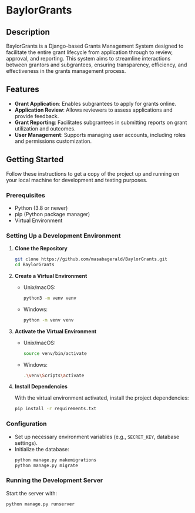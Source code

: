 # BaylorGrants

## Description

BaylorGrants is a Django-based Grants Management System designed to facilitate the entire grant lifecycle from application through to review, approval, and reporting. This system aims to streamline interactions between grantors and subgrantees, ensuring transparency, efficiency, and effectiveness in the grants management process.

## Features

- **Grant Application**: Enables subgrantees to apply for grants online.
- **Application Review**: Allows reviewers to assess applications and provide feedback.
- **Grant Reporting**: Facilitates subgrantees in submitting reports on grant utilization and outcomes.
- **User Management**: Supports managing user accounts, including roles and permissions customization.

## Getting Started

Follow these instructions to get a copy of the project up and running on your local machine for development and testing purposes.

### Prerequisites

- Python (3.8 or newer)
- pip (Python package manager)
- Virtual Environment

### Setting Up a Development Environment

1. **Clone the Repository**

    ```bash
    git clone https://github.com/masabagerald/BaylorGrants.git
    cd BaylorGrants
    ```

2. **Create a Virtual Environment**

    - Unix/macOS:
        ```bash
        python3 -m venv venv
        ```

    - Windows:
        ```bash
        python -m venv venv
        ```

3. **Activate the Virtual Environment**

    - Unix/macOS:
        ```bash
        source venv/bin/activate
        ```

    - Windows:
        ```bash
        .\venv\Scripts\activate
        ```

4. **Install Dependencies**

    With the virtual environment activated, install the project dependencies:
    ```bash
    pip install -r requirements.txt
    ```

### Configuration

- Set up necessary environment variables (e.g., `SECRET_KEY`, database settings).
- Initialize the database:
    ```bash
    python manage.py makemigrations
    python manage.py migrate
    ```

### Running the Development Server

Start the server with:
```bash
python manage.py runserver
